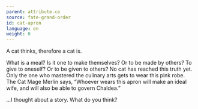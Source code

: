 ```yaml
---
parent: attribute.ce
source: fate-grand-order
id: cat-apron
language: en
weight: 0
---
```


A cat thinks, therefore a cat is.

What is a meal?
Is it one to make themselves? Or to be made by others?
To give to oneself? Or to be given to others?
No cat has reached this truth yet.
Only the one who mastered the culinary arts gets to wear this pink robe.
The Cat Mage Merlin says, “Whoever wears this apron will make an ideal wife, and will also be able to govern Chaldea.”

…I thought about a story. What do you think?
